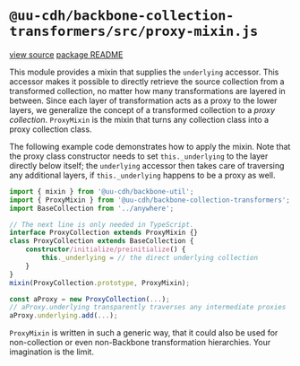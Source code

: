 # `@uu-cdh/backbone-collection-transformers/src/proxy-mixin.js`

[view source](https://github.com/CentreForDigitalHumanities/backbone-collection-transformers/tree/main/src/proxy-mixin.js)
[package README](../README.md)

This module provides a mixin that supplies the `underlying` accessor. This accessor makes it possible to directly retrieve the source collection from a transformed collection, no matter how many transformations are layered in between. Since each layer of transformation acts as a proxy to the lower layers, we generalize the concept of a transformed collection to a *proxy collection*. `ProxyMixin` is the mixin that turns any collection class into a proxy collection class.

The following example code demonstrates how to apply the mixin. Note that the proxy class constructor needs to set `this._underlying` to the layer directly below itself; the `underlying` accessor then takes care of traversing any additional layers, if `this._underlying` happens to be a proxy as well.

```typescript
import { mixin } from '@uu-cdh/backbone-util';
import { ProxyMixin } from '@uu-cdh/backbone-collection-transformers';
import BaseCollection from '../anywhere';

// The next line is only needed in TypeScript.
interface ProxyCollection extends ProxyMixin {}
class ProxyCollection extends BaseCollection {
    constructor/initialize/preinitialize() {
        this._underlying = // the direct underlying collection
    }
}
mixin(ProxyCollection.prototype, ProxyMixin);

const aProxy = new ProxyCollection(...);
// aProxy.underlying transparently traverses any intermediate proxies
aProxy.underlying.add(...);
```

`ProxyMixin` is written in such a generic way, that it could also be used for non-collection or even non-Backbone transformation hierarchies. Your imagination is the limit.
